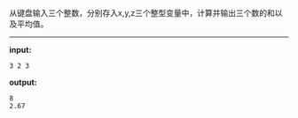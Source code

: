 从键盘输入三个整数，分别存入x,y,z三个整型变量中，计算并输出三个数的和以及平均值。
****
**input:**
```
3 2 3
```
**output:**
```
8
2.67
```